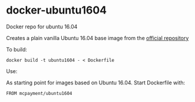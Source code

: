 # docker-ubuntu1604
Docker repo for ubuntu 16.04

Creates a plain vanilla Ubuntu 16.04 base image from the [official repository](https://hub.docker.com/_/ubuntu/) 

To build:

`docker build -t ubuntu1604 - < Dockerfile`

Use:

As starting point for images based on Ubuntu 16.04.
Start Dockerfile with:

`FROM mcpayment/ubuntu1604`
